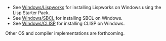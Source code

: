   * See [Windows/Lispworks](WindowsLispworks) for installing Lispworks on Windows using the Lisp Starter Pack.
  * See [Windows/SBCL](WindowsSBCL) for installing SBCL on Windows.
  * See [Windows/CLISP](WindowsCLISP) for installing CLISP on Windows.

Other OS and compiler implementations are forthcoming.
